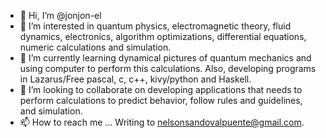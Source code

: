 - 👋 Hi, I’m @jonjon-el
- 👀 I’m interested in quantum physics, electromagnetic theory, fluid dynamics, electronics, algorithm optimizations, differential equations, numeric calculations and simulation.
- 🌱 I’m currently learning dynamical pictures of quantum mechanics and using computer to perform this calculations. Also, developing programs in Lazarus/Free pascal, c, c++, kivy/python and Haskell.
- 💞️ I’m looking to collaborate on developing applications that needs to perform calculations to predict behavior, follow rules and guidelines, and simulation.
- 📫 How to reach me ... Writing to nelsonsandovalpuente@gmail.com.

<!---
jonjon-el/jonjon-el is a ✨ special ✨ repository because its `README.md` (this file) appears on your GitHub profile.
You can click the Preview link to take a look at your changes.
--->
